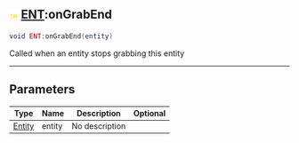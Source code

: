 ## ![shared](.gitbook/assets/shared.png) [ENT](./readme/ENT/README.md):onGrabEnd

```lua
void ENT:onGrabEnd(entity)
```

Called when an entity stops grabbing this entity

------
## Parameters

| Type   | Name | Description | Optional |
| ------ | ---- | ----------- | -------: |
| [Entity](./readme/Entity/README.md) | entity | No description |  |

